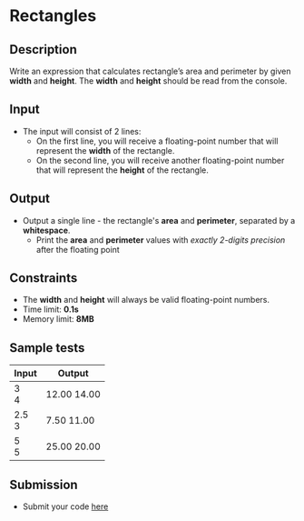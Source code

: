 # Rectangles

## Description
Write an expression that calculates rectangle’s area and perimeter by given **width** and **height**. 
The **width** and **height** should be read from the console.

## Input
- The input will consist of 2 lines:
  - On the first line, you will receive a floating-point number that will represent the **width** of the rectangle.
  - On the second line, you will receive another floating-point number that will represent the **height** of the rectangle.

## Output
- Output a single line - the rectangle's **area** and **perimeter**, separated by a **whitespace**.
  - Print the **area** and **perimeter** values with _exactly 2-digits precision_ after the floating point

## Constraints
- The **width** and **height** will always be valid floating-point numbers.
- Time limit: **0.1s**
- Memory limit: **8MB**

## Sample tests

|     Input      |     Output     |
|----------------|----------------|
|3<br/>4         |12.00 14.00     |
|2.5<br/>3       |7.50 11.00      |
|5<br/>5         |25.00 20.00     |

## Submission
- Submit your code [here](http://bgcoder.com/Contests/Compete/Index/310#3)
